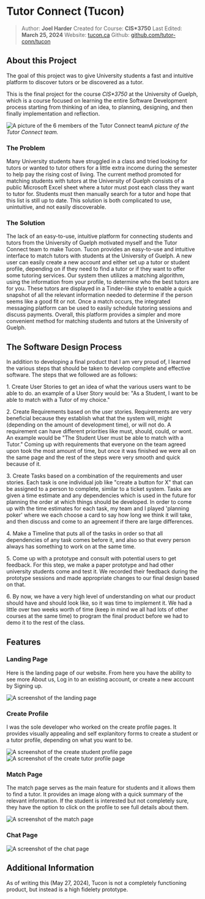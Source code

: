 # Tutor Connect (Tucon)
> Author: **Joel Harder**
> Created for Course: **CIS\*3750**
> Last Edited: **March 25, 2024**
> Website: [tucon.ca](https://tucon.ca/)
> Github: [github.com/tutor-conn/tucon](https://github.com/tutor-conn/tucon)

## About this Project

The goal of this project was to give University students a fast and intuitive platform to discover tutors or be discovered as a tutor.

This is the final project for the course *CIS\*3750* at the University of Guelph, which is a course focused on learning the entire Software Development process starting from thinking of an idea, to planning, designing, and then finally implementation and reflection.

![A picture of the 6 members of the Tutor Connect team](/projects/Tucon/team_photo.png "Team Photo")*A picture of the Tutor Connect team.*

### The Problem
Many University students have struggled in a class and tried looking for tutors or wanted to tutor others for a little extra income during the semester to help pay the rising cost of living. The current method promoted for matching students with tutors at the University of Guelph consists of a public Microsoft Excel sheet where a tutor must post each class they want to tutor for. Students must then manually search for a tutor and hope that this list is still up to date. This solution is both complicated to use, unintuitive, and not easily discoverable.

### The Solution
The lack of an easy-to-use, intuitive platform for connecting students and tutors from the University of Guelph motivated myself and the Tutor Connect team to make Tucon. Tucon provides an easy-to-use and intuitive interface to match tutors with students at the University of Guelph. A new user can easily create a new account and either set up a tutor or student profile, depending on if they need to find a tutor or if they want to offer some tutoring services. Our system then utilizes a matching algorithm, using the information from your profile, to determine who the best tutors are for you. These tutors are displayed in a Tinder-like style to enable a quick snapshot of all the relevant information needed to determine if the person seems like a good fit or not. Once a match occurs, the integrated messaging platform can be used to easily schedule tutoring sessions and discuss payments. Overall, this platform provides a simpler and more convenient method for matching students and tutors at the University of Guelph.

## The Software Design Process
In addition to developing a final product that I am very proud of, I learned the various steps that should be taken to develop complete and effective software. The steps that we followed are as follows:

1\. Create User Stories to get an idea of what the various users want to be able to do. an example of a User Story would be: "As a Student, I want to be able to match with a Tutor of my choice."

2\. Create Requirements based on the user stories. Requirements are very beneficial because they establish what that the system will, might (depending on the amount of development time), or will not do. A requirement can have different priorities like must, should, could, or wont. An example would be "The Student User must be able to match with a Tutor." Coming up with requirements that everyone on the team agreed upon took the most amount of time, but once it was finished we were all on the same page and the rest of the steps were very smooth and quick because of it.

3\. Create Tasks based on a combination of the requirements and user stories. Each task is one individual job like "create a button for X" that can be assigned to a person to complete, similar to a ticket system. Tasks are given a time estimate and any dependencies which is used in the future for planning the order at which things should be developed. In order to come up with the time estimates for each task, my team and I played 'planning poker' where we each choose a card to say how long we think it will take, and then discuss and come to an agreement if there are large differences.

4\. Make a Timeline that puts all of the tasks in order so that all dependencies of any task comes before it, and also so that every person always has something to work on at the same time.

5\. Come up with a prototype and consult with potential users to get feedback. For this step, we make a paper prototype and had other university students come and test it. We recorded their feedback during the prototype sessions and made appropriate changes to our final design based on that.

6\. By now, we have a very high level of understanding on what our product should have and should look like, so it was time to implement it. We had a little over two weeks worth of time (keep in mind we all had lots of other courses at the same time) to program the final product before we had to demo it to the rest of the class.


## Features
### Landing Page
Here is the landing page of our website. From here you have the ability to see more About us, Log in to an existing account, or create a new account by Signing up.

![A screenshot of the landing page](/projects/Tucon/home_page.png "Landing Page")

### Create Profile
I was the sole developer who worked on the create profile pages. It provides visually appealing and self explanitory forms to create a student or a tutor profile, depending on what you want to be.

![A screenshot of the create student profile page](/projects/Tucon/create_student.png "Create Student Profile")
![A screenshot of the create tutor profile page](/projects/Tucon/create_tutor.png "Create Tutor Profile")

### Match Page
The match page serves as the main feature for students and it allows them to find a tutor. It provides an image along with a quick summary of the relevant information. If the student is interested but not completely sure, they have the option to click on the profile to see full details about them.

![A screenshot of the match page](/projects/Tucon/match_page.png "Match Page")

### Chat Page

![A screenshot of the chat page](/projects/Tucon/chat_page.png "Chat Page")


## Additional Information

As of writing this (May 27, 2024), Tucon is not a completely functioning product, but instead is a high fidelety prototype.